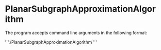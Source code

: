 # PlanarSubgraphApproximationAlgorithm

The program accepts command line arguments in the following format:
  
'''./PlanarSubgraphApproximationAlgorithm <InputFile> <OutputFil>'''
